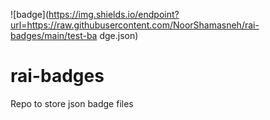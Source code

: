 ![badge](https://img.shields.io/endpoint?url=https://raw.githubusercontent.com/NoorShamasneh/rai-badges/main/test-ba dge.json)
# rai-badges
Repo to store json badge files
